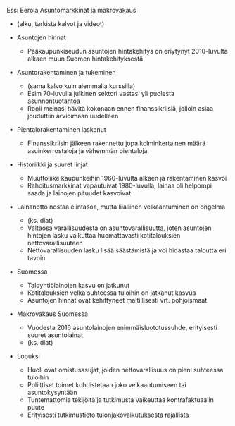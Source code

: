 
Essi Eerola
Asuntomarkkinat ja makrovakaus

* (alku, tarkista kalvot ja videot)

* Asuntojen hinnat
    - Pääkaupunkiseudun asuntojen hintakehitys on eriytynyt 2010-luvulta alkaen
      muun Suomen hintakehityksestä

* Asuntorakentaminen ja tukeminen
    - (sama kalvo kuin aiemmalla kurssilla)
    - Esim 70-luvulla julkinen sektori vastasi yli puolesta asunnontuotantoa
    - Rooli meinasi hävitä kokonaan ennen finanssikriisiä, jolloin asiaa
      jouduttiin arvioimaan uudelleen

* Pientalorakentaminen laskenut
    - Finanssikriisin jälkeen rakennettu jopa kolminkertainen määrä
      asuinkerrostaloja ja vähemmän pientaloja

* Historiikki ja suuret linjat
    - Muuttoliike kaupunkeihin 1960-luvulta alkaen ja rakentaminen kasvoi
    - Rahoitusmarkkinat vapautuivat 1980-luvulla, lainaa oli helpompi saada ja
      lainojen pituudet kasvoivat

* Lainanotto nostaa elintasoa, mutta liiallinen velkaantuminen on ongelma
    - (ks. diat)
    - Valtaosa varallisuudesta on asuntovarallisuutta, joten asuntojen hintojen
      lasku vaikuttaa huomattavasti kotitalouksien nettovarallisuuteen
    - Nettovarallisuuden lasku lisää säästämistä ja voi hidastaa taloutta eri tavoin

* Suomessa
    - Taloyhtiölainojen kasvu on jatkunut
    - Kotitalouksien velka suhteessa tuloihin on jatkanut kasvua
    - Asuntojen hinnat ovat kehittyneet maltillisesti vrt. pohjoismaat

* Makrovakaus Suomessa
    - Vuodesta 2016 asuntolainojen enimmäisluototussuhde, erityisesti suuret asuntolainat
    - (ks. diat)

* Lopuksi
    - Huoli ovat omistusasujat, joiden nettovarallisuus on pieni suhteessa tuloihin
    - Poliittiset toimet kohdistetaan joko velkaantumiseen tai asuntokysyntään
    - Tuntemattomia tekijöitä ja tutkimusta vaikeuttaa kontrafaktuaalin puute
    - Erityisesti tutkimustieto tulonjakovaikutuksesta rajallista
